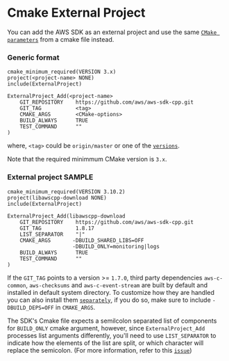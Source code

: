 # Cmake External Project

You can add the AWS SDK as an external project and use the same [`CMake parameters`](./Docs/CMake_Parameters.md) from a cmake file instead.

### Generic format

```
cmake_minimum_required(VERSION 3.x)
project(<project-name> NONE)
include(ExternalProject)

ExternalProject_Add(<project-name>
    GIT_REPOSITORY    https://github.com/aws/aws-sdk-cpp.git
    GIT_TAG           <tag>
    CMAKE_ARGS        <CMake-options>
    BUILD_ALWAYS      TRUE
    TEST_COMMAND      ""
)
```

where, `<tag>` could be `origin/master` or one of the [`versions`](https://github.com/aws/aws-sdk-cpp/releases).

Note that the required minimmum CMake version is `3.x`.

### External project SAMPLE

```
cmake_minimum_required(VERSION 3.10.2)
project(libawscpp-download NONE)
include(ExternalProject)

ExternalProject_Add(libawscpp-download
    GIT_REPOSITORY    https://github.com/aws/aws-sdk-cpp.git
    GIT_TAG           1.8.17
    LIST_SEPARATOR    "|"
    CMAKE_ARGS       -DBUILD_SHARED_LIBS=OFF
                     -DBUILD_ONLY=monitoring|logs
    BUILD_ALWAYS      TRUE
    TEST_COMMAND      ""
)
```

If the `GIT_TAG` points to a version >= `1.7.0`, third party dependencies `aws-c-common`, `aws-checksums` and `aws-c-event-stream` are built by default and installed in default system directory. To customize how they are handled you can also install them [`separately`](../ReadMe.md#Third-party-dependencies), if you do so, make sure to include `-DBUILD_DEPS=OFF` in `CMAKE_ARGS`.

The SDK's Cmake file expects a semilcolon separated list of components for `BUILD_ONLY` cmake argument, however, since `ExternalProject_Add` processes list arguments differently, you'll need to use `LIST_SEPARATOR` to indicate how the elements of the list are split, or which character will replace the semicolon. (For more information, refer to this [`issue`](https://github.com/aws/aws-sdk-cpp/issues/826))
